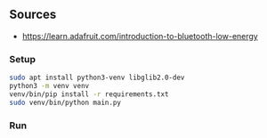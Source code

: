 ## Sources

- https://learn.adafruit.com/introduction-to-bluetooth-low-energy

### Setup

```bash
sudo apt install python3-venv libglib2.0-dev
python3 -m venv venv
venv/bin/pip install -r requirements.txt
sudo venv/bin/python main.py
```

### Run 